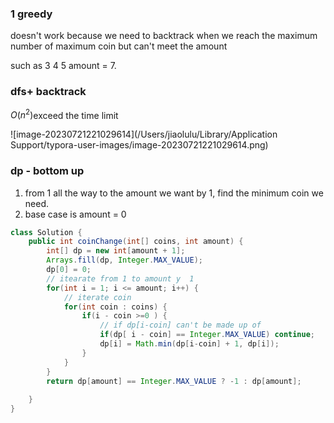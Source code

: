 ### 1 greedy

doesn't work because we need to backtrack when we reach the maximum number of maximum coin but can't meet the amount

such as 3 4 5 amount = 7.

### dfs+ backtrack

$O(n^2)$exceed the time limit

![image-20230721221029614](/Users/jiaolulu/Library/Application Support/typora-user-images/image-20230721221029614.png)

### dp - bottom up

1. from 1 all the way to the amount we want by 1, find the minimum coin we need. 
2. base case is amount = 0

```java
class Solution {
    public int coinChange(int[] coins, int amount) {
        int[] dp = new int[amount + 1];
        Arrays.fill(dp, Integer.MAX_VALUE);
        dp[0] = 0;
        // itearate from 1 to amount y  1
        for(int i = 1; i <= amount; i++) {
            // iterate coin
            for(int coin : coins) {
                if(i - coin >=0 ) {
                    // if dp[i-coin] can't be made up of
                    if(dp[ i - coin] == Integer.MAX_VALUE) continue;
                    dp[i] = Math.min(dp[i-coin] + 1, dp[i]);
                }
            }
        }
        return dp[amount] == Integer.MAX_VALUE ? -1 : dp[amount];
         
    }
}
```

